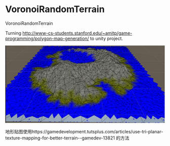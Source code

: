 # VoronoiRandomTerrain
VoronoiRandomTerrain

Turning http://www-cs-students.stanford.edu/~amitp/game-programming/polygon-map-generation/ to unity project.

![](https://github.com/Tangoyzx/VoronoiRandomTerrain/blob/master/example.jpg)

地形贴图使用https://gamedevelopment.tutsplus.com/articles/use-tri-planar-texture-mapping-for-better-terrain--gamedev-13821 的方法
